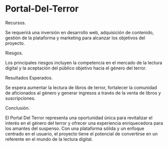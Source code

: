 # Portal-Del-Terror
Recursos.

Se requerirá una inversión en desarrollo web, adquisición de contenido, gestión de la plataforma y marketing para alcanzar los objetivos del proyecto.

Riesgos.

Los principales riesgos incluyen la competencia en el mercado de la lectura digital y la aceptación del público objetivo hacia el género del terror.

Resultados Esperados.

Se espera aumentar la lectura de libros de terror, fortalecer la comunidad de aficionados al género y generar ingresos a través de la venta de libros y suscripciones.

Conclusión. 

El Portal Del Terror representa una oportunidad única para revitalizar el interés en el género del terror y ofrecer una experiencia enriquecedora para los amantes del suspenso. Con una plataforma sólida y un enfoque centrado en el usuario, el proyecto tiene el potencial de convertirse en un referente en el mundo de la lectura digital.
